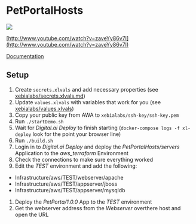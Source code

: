 # PetPortalHosts

[![](http://img.youtube.com/vi/zaveYy86v7I/0.jpg)](http://www.youtube.com/watch?v=zaveYy86v7I "How to: Deploy to AWS EC2 Using Digital.ai Deploy and Terraform")

[http://www.youtube.com/watch?v=zaveYy86v7I](http://www.youtube.com/watch?v=zaveYy86v7I)

[Documentation](https://docs.xebialabs.com/v.10.0/daibyexample/how-to/deploy-using-terraform-aws-ec2/)

## Setup

1. Create `secrets.xlvals` and add necessary properties (see [xebialabs/secrets.xlvals.md](xebialabs/secrets.xlvals.md))
1. Update `values.xlvals` with variables that work for you (see [xebialabs/values.xlvals](xebialabs/values.xlvals.md))
1. Copy your public key from AWA to `xebialabs/ssh-key/ssh-key.pem`
1. Run `./startDemo.sh`
1. Wait for *Digital.ai Deploy* to finish starting (`docker-compose logs -f xl-deploy` look for the point your browser line)
1. Run `./build.sh`
1. Login in to *Digital.ai Deploy* and deploy the *PetPortalHosts/servers* Application to the *aws_terraform* Environment
1. Check the connections to make sure everything worked
1. Edit the *TEST* environment and add the following:
  * Infrastructure/aws/TEST/webserver/apache
  * Infrastructure/aws/TEST/appserver/jboss
  * Infrastructure/aws/TEST/appserver/mysqldb
1. Deploy the *PetPorta/1.0.0* App to the *TEST* environment
1. Get the webserver address from the *Webserver* overthere host and open the URL
